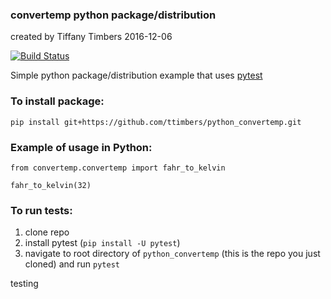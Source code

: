 ### convertemp python package/distribution
created by Tiffany Timbers
2016-12-06

[![Build Status](https://travis-ci.org/ttimbers/python_convertemp.svg?branch=master)](https://travis-ci.org/ttimbers/python_convertempm)


Simple python package/distribution example that uses [pytest](http://doc.pytest.org/en/latest/contents.html)

### To install package:
```
pip install git+https://github.com/ttimbers/python_convertemp.git
```

### Example of usage in Python:
```
from convertemp.convertemp import fahr_to_kelvin

fahr_to_kelvin(32)
```


### To run tests:
1. clone repo
2. install pytest (`pip install -U pytest`)
3. navigate to root directory of `python_convertemp` (this is the repo you just cloned) and run `pytest`

testing
